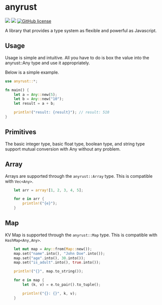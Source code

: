 # anyrust

![](https://img.shields.io/badge/language-Rust-red) ![](https://img.shields.io/badge/version-0.2.0%20alpha-brightgreen) [![GitHub license](https://img.shields.io/badge/license-MIT-blue.svg)](https://github.com/myyrakle/anyrust/blob/master/LICENSE)

A library that provides a type system as flexible and powerful as Javascript.

## Usage 

Usage is simple and intuitive.
All you have to do is box the value into the anyrust::Any type and use it appropriately.

Below is a simple example.
```rust
use anyrust::*;

fn main() {
    let a = Any::new(5);
    let b = Any::new("10");
    let result = a + b;

    println!("result: {result}"); // result: 510
}
```

## Primitives

The basic integer type, basic float type, boolean type, and string type support mutual conversion with Any without any problem.

## Array

Arrays are supported through the `anyrust::Array` type. This is compatible with `Vec<Any>`.
```rust
    let arr = array![1, 2, 3, 4, 5];

    for e in arr {
        println!("{e}");
    }
```

## Map

KV Map is supported through the `anyrust::Map` type. This is compatible with `HashMap<Any,Any>`.
```rust
    let mut map = Any::from(Map::new());
    map.set("name".into(), "John Doe".into());
    map.set("age".into(), 30.into());
    map.set("is_adult".into(), true.into());

    println!("{}", map.to_string());

    for e in map {
        let (k, v) = e.to_pair().to_tuple();

        println!("{}: {}", k, v);
    }
```